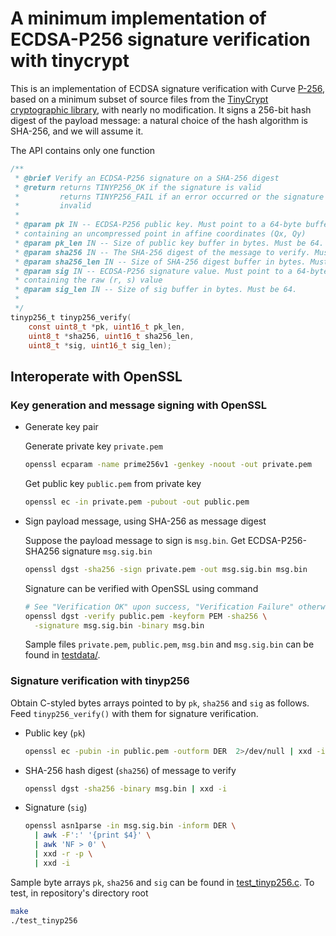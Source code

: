 # A minimum implementation of ECDSA-P256 signature verification with tinycrypt

This is an implementation of ECDSA signature verification with Curve
[P-256](https://nvlpubs.nist.gov/nistpubs/SpecialPublications/NIST.SP.800-186.pdf),
based on a minimum subset of source files from the [TinyCrypt cryptographic
library](https://github.com/intel/tinycrypt), with nearly no modification. It
signs a 256-bit hash digest of the payload message: a natural choice of the hash
algorithm is SHA-256, and we will assume it.

The API contains only one function

```c
/**
 * @brief Verify an ECDSA-P256 signature on a SHA-256 digest
 * @return returns TINYP256_OK if the signature is valid
 *         returns TINYP256_FAIL if an error occurred or the signature is
 *         invalid
 *
 * @param pk IN -- ECDSA-P256 public key. Must point to a 64-byte buffer
 * containing an uncompressed point in affine coordinates (Qx, Qy)
 * @param pk_len IN -- Size of public key buffer in bytes. Must be 64.
 * @param sha256 IN -- The SHA-256 digest of the message to verify. Must point to a 32-byte buffer.
 * @param sha256_len IN -- Size of SHA-256 digest buffer in bytes. Must be 32.
 * @param sig IN -- ECDSA-P256 signature value. Must point to a 64-byte buffer
 * containing the raw (r, s) value
 * @param sig_len IN -- Size of sig buffer in bytes. Must be 64.
 *
 */
tinyp256_t tinyp256_verify(
    const uint8_t *pk, uint16_t pk_len,
    uint8_t *sha256, uint16_t sha256_len,
    uint8_t *sig, uint16_t sig_len);
```

## Interoperate with OpenSSL

### Key generation and message signing with OpenSSL

- Generate key pair

  Generate private key `private.pem`

  ```bash
  openssl ecparam -name prime256v1 -genkey -noout -out private.pem
  ```

  Get public key `public.pem` from private key

  ```bash
  openssl ec -in private.pem -pubout -out public.pem
  ```

- Sign payload message, using SHA-256 as message digest

  Suppose the payload message to sign is `msg.bin`. Get ECDSA-P256-SHA256
  signature `msg.sig.bin`

  ```bash
  openssl dgst -sha256 -sign private.pem -out msg.sig.bin msg.bin
  ```

  Signature can be verified with OpenSSL using command

  ```bash
  # See "Verification OK" upon success, "Verification Failure" otherwise
  openssl dgst -verify public.pem -keyform PEM -sha256 \
    -signature msg.sig.bin -binary msg.bin
  ```

  Sample files `private.pem`, `public.pem`, `msg.bin` and `msg.sig.bin` can be
  found in [testdata/](./testdata/).

### Signature verification with tinyp256

Obtain C-styled bytes arrays pointed to by `pk`, `sha256` and `sig` as follows.
Feed `tinyp256_verify()` with them for signature verification.

- Public key (`pk`)

  ```bash
  openssl ec -pubin -in public.pem -outform DER  2>/dev/null | xxd -i -s 27
  ```

- SHA-256 hash digest (`sha256`) of message to verify

  ```bash
  openssl dgst -sha256 -binary msg.bin | xxd -i
  ```

- Signature (`sig`)

  ```bash
  openssl asn1parse -in msg.sig.bin -inform DER \
    | awk -F':' '{print $4}' \
    | awk 'NF > 0' \
    | xxd -r -p \
    | xxd -i
  ```

Sample byte arrays `pk`, `sha256` and `sig` can be found in
[test_tinyp256.c](./test_tinyp256.c). To test, in repository's directory root

```bash
make
./test_tinyp256
```
